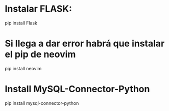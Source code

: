 # Instalar FLASK:

pip install Flask

# Si llega a dar error habrá que instalar el pip de neovim

pip install neovim

# Install MySQL-Connector-Python

pip install mysql-connector-python
